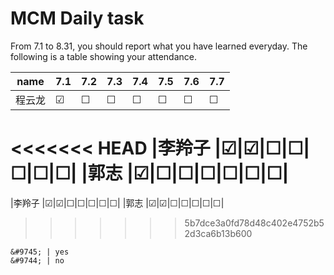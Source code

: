 # MCM Daily task
From 7.1 to 8.31, you should report what you have learned everyday.
The following is a table showing your attendance.

|name   |  7.1  |  7.2  |  7.3  |  7.4  |  7.5  |  7.6  |  7.7  |
|:-----:|  :--  | :---  | :---  | :---  | :---  | :---  | :---  |
|程云龙 |&#9745;|&#9744;|&#9744;|&#9744;|&#9744;|&#9744;|&#9744;|
<<<<<<< HEAD
|李羚子 |&#9745;|&#9745;|&#9744;|&#9744;|&#9744;|&#9744;|&#9744;|
|郭志   |&#9745;|&#9744;|&#9744;|&#9744;|&#9744;|&#9744;|&#9744;|
=======
|李羚子 |&#9745;|&#9745;|&#9744;|&#9744;|&#9744;|&#9744;|&#9744;|
|郭志   |&#9745;|&#9745;|&#9744;|&#9744;|&#9744;|&#9744;|&#9744;|
>>>>>>> 5b7dce3a0fd78d48c402e4752b52d3ca6b13b600

```
&#9745; | yes
&#9744; | no
```
